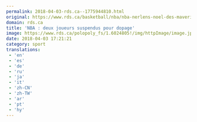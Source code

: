 ```yaml
---
permalink: 2018-04-03-rds.ca--1775944810.html
original: https://www.rds.ca/basketball/nba/nba-nerlens-noel-des-mavericks-et-thabo-sefolosha-du-jazz-sont-suspendus-cinq-matchs-1.6024806?localLinksEnabled=false
domain: rds.ca
title: 'NBA : deux joueurs suspendus pour dopage'
image: https://www.rds.ca/polopoly_fs/1.6024805!/img/httpImage/image.jpg_gen/derivatives/details-xhdpi/image.jpg
date: 2018-04-03 17:21:21
category: sport
translations: 
 - 'en'
 - 'es'
 - 'de'
 - 'ru'
 - 'ja'
 - 'it'
 - 'zh-CN'
 - 'zh-TW'
 - 'ar'
 - 'pt'
 - 'hy'
---
```


